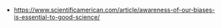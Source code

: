   - https://www.scientificamerican.com/article/awareness-of-our-biases-is-essential-to-good-science/